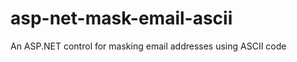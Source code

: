 asp-net-mask-email-ascii
========================

An ASP.NET control for masking email addresses using ASCII code
